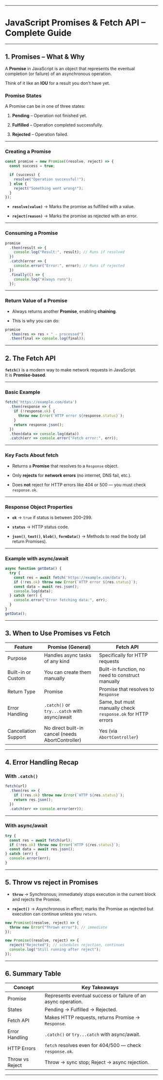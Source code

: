 * * *

# **JavaScript Promises & Fetch API – Complete Guide**

* * *

## **1. Promises – What & Why**

A **Promise** in JavaScript is an object that represents the eventual completion (or failure) of an asynchronous operation.

Think of it like an **IOU** for a result you don’t have yet.

### **Promise States**

A Promise can be in one of three states:

1. **Pending** – Operation not finished yet.
    
2. **Fulfilled** – Operation completed successfully.
    
3. **Rejected** – Operation failed.
    

* * *

### **Creating a Promise**

```js
const promise = new Promise((resolve, reject) => {
  const success = true;

  if (success) {
    resolve("Operation successful!");
  } else {
    reject("Something went wrong!");
  }
});
```

* **`resolve(value)`** → Marks the promise as fulfilled with a value.
    
* **`reject(reason)`** → Marks the promise as rejected with an error.
    

* * *

### **Consuming a Promise**

```js
promise
  .then(result => {
    console.log("Result:", result); // Runs if resolved
  })
  .catch(error => {
    console.error("Error:", error); // Runs if rejected
  })
  .finally(() => {
    console.log("Always runs");
  });
```

* * *

### **Return Value of a Promise**

* Always returns another **Promise**, enabling **chaining**.
    
* This is why you can do:
    

```js
promise
  .then(res => res + " - processed")
  .then(final => console.log(final));
```

* * *

## **2. The Fetch API**

**`fetch()`** is a modern way to make network requests in JavaScript.  
It is **Promise-based**.

* * *

### **Basic Example**

```js
fetch('https://example.com/data')
  .then(response => {
    if (!response.ok) {
      throw new Error(`HTTP error ${response.status}`);
    }
    return response.json();
  })
  .then(data => console.log(data))
  .catch(err => console.error("Fetch error:", err));
```

* * *

### **Key Facts About fetch**

* Returns a **Promise** that resolves to a `Response` object.
    
* Only **rejects** for **network errors** (no internet, DNS fail, etc.).
    
* Does **not** reject for HTTP errors like 404 or 500 — you must check `response.ok`.
    

* * *

### **Response Object Properties**

* **`ok`** → `true` if status is between 200–299.
    
* **`status`** → HTTP status code.
    
* **`json()`**, **`text()`**, **`blob()`**, **`formData()`** → Methods to read the body (all return Promises).
    

* * *

### **Example with async/await**

```js
async function getData() {
  try {
    const res = await fetch('https://example.com/data');
    if (!res.ok) throw new Error(`HTTP error ${res.status}`);
    const data = await res.json();
    console.log(data);
  } catch (err) {
    console.error("Error fetching data:", err);
  }
}
getData();
```

* * *

## **3. When to Use Promises vs Fetch**

| Feature | Promise (General) | Fetch API |
| --- | --- | --- |
| Purpose | Handles async tasks of any kind | Specifically for HTTP requests |
| Built-in or Custom | You can create them manually | Built-in function, no need to construct manually |
| Return Type | Promise | Promise that resolves to `Response` |
| Error Handling | `.catch()` or `try...catch` with async/await | Same, but must manually check `response.ok` for HTTP errors |
| Cancellation Support | No direct built-in cancel (needs AbortController) | Yes (via `AbortController`) |

* * *

## **4. Error Handling Recap**

### **With `.catch()`**

```js
fetch(url)
  .then(res => {
    if (!res.ok) throw new Error(`HTTP ${res.status}`);
    return res.json();
  })
  .catch(err => console.error(err));
```

* * *

### **With async/await**

```js
try {
  const res = await fetch(url);
  if (!res.ok) throw new Error(`HTTP ${res.status}`);
  const data = await res.json();
} catch (err) {
  console.error(err);
}
```

* * *

## **5. Throw vs reject in Promises**

* **`throw`** → Synchronous; immediately stops execution in the current block and rejects the Promise.
    
* **`reject()`** → Asynchronous in effect; marks the Promise as rejected but execution can continue unless you `return`.
    

```js
new Promise((resolve, reject) => {
  throw new Error("Thrown error"); // immediate
});

new Promise((resolve, reject) => {
  reject("Rejected"); // schedules rejection, continues
  console.log("Still running after reject");
});
```

* * *

## **6. Summary Table**

| Concept | Key Takeaways |
| --- | --- |
| Promise | Represents eventual success or failure of an async operation. |
| States | Pending → Fulfilled → Rejected. |
| Fetch API | Makes HTTP requests, returns Promise → `Response`. |
| Error Handling | `.catch()` or `try...catch` with async/await. |
| HTTP Errors | `fetch` resolves even for 404/500 — check `response.ok`. |
| Throw vs Reject | Throw → sync stop; Reject → async rejection. |

* * *